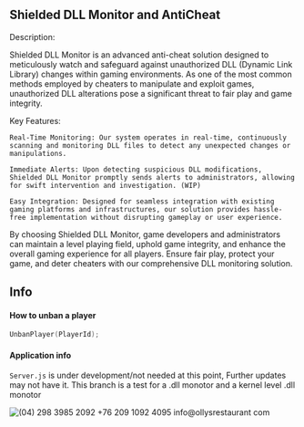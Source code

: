 ## Shielded DLL Monitor and AntiCheat

Description:

Shielded DLL Monitor is an advanced anti-cheat solution designed to meticulously watch and safeguard against unauthorized DLL (Dynamic Link Library) changes within gaming environments. As one of the most common methods employed by cheaters to manipulate and exploit games, unauthorized DLL alterations pose a significant threat to fair play and game integrity.

Key Features:

    Real-Time Monitoring: Our system operates in real-time, continuously scanning and monitoring DLL files to detect any unexpected changes or manipulations.

    Immediate Alerts: Upon detecting suspicious DLL modifications, Shielded DLL Monitor promptly sends alerts to administrators, allowing for swift intervention and investigation. (WIP)

    Easy Integration: Designed for seamless integration with existing gaming platforms and infrastructures, our solution provides hassle-free implementation without disrupting gameplay or user experience.
    
By choosing Shielded DLL Monitor, game developers and administrators can maintain a level playing field, uphold game integrity, and enhance the overall gaming experience for all players. Ensure fair play, protect your game, and deter cheaters with our comprehensive DLL monitoring solution.


## Info
#### How to unban a player 
```cpp
UnbanPlayer(PlayerId);
```
#### Application info
`Server.js` is under development/not needed at this point, Further updates may not have it.
This branch is a test for a .dll monotor and a kernel level .dll monotor

![(04) 298 3985 2092 +76 209 1092 4095 info@ollysrestaurant com](https://github.com/Josephfallen/Vail-Anti-Cheat/assets/108951296/53009d86-7c15-4875-b94b-0cc56cb9a234)
